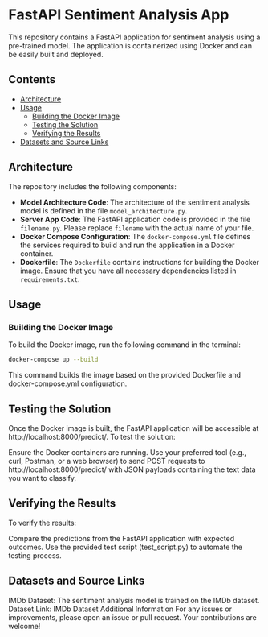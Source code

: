 # FastAPI Sentiment Analysis App

This repository contains a FastAPI application for sentiment analysis using a pre-trained model. The application is containerized using Docker and can be easily built and deployed.

## Contents

- [Architecture](#architecture)
- [Usage](#usage)
  - [Building the Docker Image](#building-the-docker-image)
  - [Testing the Solution](#testing-the-solution)
  - [Verifying the Results](#verifying-the-results)
- [Datasets and Source Links](#datasets-and-source-links)

## Architecture

The repository includes the following components:

- **Model Architecture Code**: The architecture of the sentiment analysis model is defined in the file `model_architecture.py`.
- **Server App Code**: The FastAPI application code is provided in the file `filename.py`. Please replace `filename` with the actual name of your file.
- **Docker Compose Configuration**: The `docker-compose.yml` file defines the services required to build and run the application in a Docker container.
- **Dockerfile**: The `Dockerfile` contains instructions for building the Docker image. Ensure that you have all necessary dependencies listed in `requirements.txt`.

## Usage

### Building the Docker Image

To build the Docker image, run the following command in the terminal:

```bash
docker-compose up --build
```
This command builds the image based on the provided Dockerfile and docker-compose.yml configuration.

## Testing the Solution
Once the Docker image is built, the FastAPI application will be accessible at http://localhost:8000/predict/. To test the solution:

Ensure the Docker containers are running.
Use your preferred tool (e.g., curl, Postman, or a web browser) to send POST requests to http://localhost:8000/predict/ with JSON payloads containing the text data you want to classify.
## Verifying the Results
To verify the results:

Compare the predictions from the FastAPI application with expected outcomes.
Use the provided test script (test_script.py) to automate the testing process.
##  Datasets and Source Links
IMDb Dataset: The sentiment analysis model is trained on the IMDb dataset.
Dataset Link: IMDb Dataset
Additional Information
For any issues or improvements, please open an issue or pull request. Your contributions are welcome!
